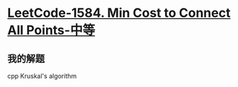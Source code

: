 # [LeetCode-1584. Min Cost to Connect All Points-中等](https://leetcode.cn/problems/min-cost-to-connect-all-points/)



## 我的解题

cpp Kruskal's algorithm

